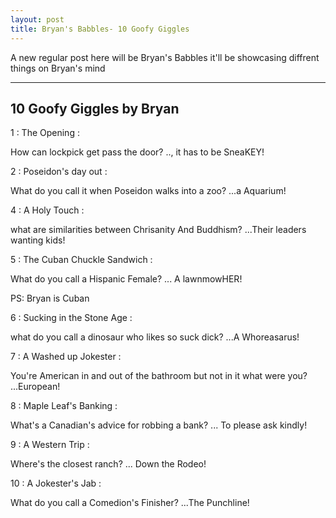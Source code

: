 ```yaml
---
layout: post
title: Bryan's Babbles- 10 Goofy Giggles
---
```


A new regular post here will be Bryan's Babbles it'll be showcasing diffrent things on Bryan's mind

---
10 Goofy Giggles by Bryan
---

1 : The Opening :

How can lockpick get pass the door? .., it has to be SneaKEY!

2 : Poseidon's day out :

What do you call it when Poseidon walks into a zoo? ...a Aquarium!

4 : A Holy Touch :

what are similarities between Chrisanity And Buddhism? ...Their leaders wanting kids!

5 : The Cuban Chuckle Sandwich :

What do you call a Hispanic Female? ... A lawnmowHER!  

PS: Bryan is Cuban

6 : Sucking in the Stone Age :

what do you call a dinosaur who likes so suck dick? ...A Whoreasarus!

7 : A Washed up Jokester :

You're American in and out of the bathroom but not in it what were you? ...European!

8 : Maple Leaf's Banking :

What's a Canadian's advice for robbing a bank? ... To please ask kindly!

9 : A Western Trip :

Where's the closest ranch? ... Down the Rodeo!

10 : A Jokester's Jab :

What do you call a Comedion's Finisher? ...The Punchline!

